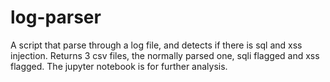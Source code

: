 # log-parser
A script that parse through a log file, and detects if there is sql and xss injection.
Returns 3 csv files, the normally parsed one, sqli flagged and xss flagged.
The jupyter notebook is for further analysis.
